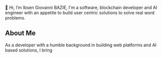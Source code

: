 <!--- <a href="https://app.daily.dev/DailyDevTips"><img src="https://github.com/vendkura/vendkura/blob/main/devcard.svg" width="400" alt="Ibsen Giovanni's Dev Card"/></a> --->

👋 Hi, I’m Ibsen Giovanni BAZIE, I'm a software, blockchain developer and AI engineer with an appetite to build user centric solutions to solve real word problems.

## About Me
As a developer with a humble background in building web platforms and AI based solutions, I bring 
<!---With a background in military service and significant leadership in tech education, I bring a unique combination of discipline, strategic vision, and technical prowess to the programming world. My passion lies in developing software solutions that not only solve problems but also create opportunities for those transitioning from military to civilian life.
--->
<!---
vendkura/vendkura is a ✨ special ✨ repository because its `README.md` (this file) appears on your GitHub profile.
You can click the Preview link to take a look at your changes.
--->
